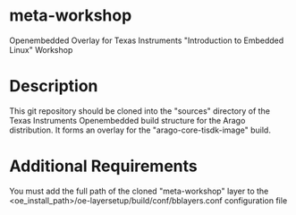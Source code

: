 meta-workshop
=============

Openembedded Overlay for Texas Instruments "Introduction to Embedded Linux" Workshop


Description
===========

This git repository should be cloned into the "sources" directory of the Texas Instruments Openembedded build structure for the Arago distribution. It forms an overlay for the "arago-core-tisdk-image" build.

Additional Requirements
=======================

You must add the full path of the cloned "meta-workshop" layer to the <oe_install_path>/oe-layersetup/build/conf/bblayers.conf configuration file
